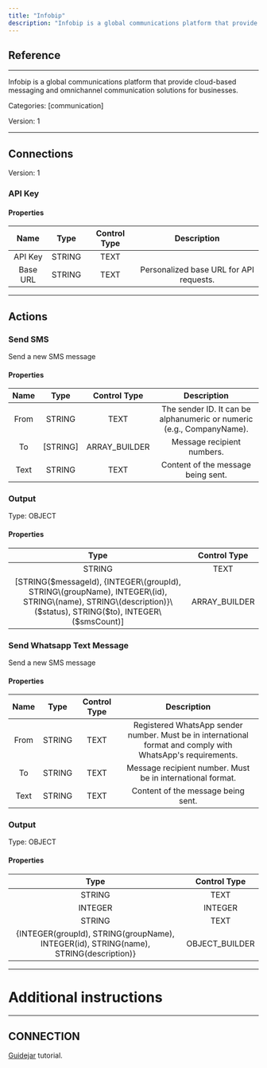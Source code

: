 ```yaml
---
title: "Infobip"
description: "Infobip is a global communications platform that provide cloud-based messaging and omnichannel communication solutions for businesses."
---
```

## Reference
<hr />

Infobip is a global communications platform that provide cloud-based messaging and omnichannel communication solutions for businesses.


Categories: [communication]


Version: 1

<hr />



## Connections

Version: 1


### API Key

#### Properties

|      Name      |     Type     |     Control Type     |     Description     |
|:--------------:|:------------:|:--------------------:|:-------------------:|
| API Key | STRING | TEXT  |  |
| Base URL | STRING | TEXT  |  Personalized base URL for API requests.  |





<hr />





## Actions


### Send SMS
Send a new SMS message

#### Properties

|      Name      |     Type     |     Control Type     |     Description     |
|:--------------:|:------------:|:--------------------:|:-------------------:|
| From | STRING | TEXT  |  The sender ID. It can be alphanumeric or numeric (e.g., CompanyName).  |
| To | [STRING] | ARRAY_BUILDER  |  Message recipient numbers.  |
| Text | STRING | TEXT  |  Content of the message being sent.  |


### Output



Type: OBJECT


#### Properties

|     Type     |     Control Type     |
|:------------:|:--------------------:|
| STRING | TEXT  |
| [STRING\($messageId), {INTEGER\(groupId), STRING\(groupName), INTEGER\(id), STRING\(name), STRING\(description)}\($status), STRING\($to), INTEGER\($smsCount)] | ARRAY_BUILDER  |






### Send Whatsapp Text Message
Send a new SMS message

#### Properties

|      Name      |     Type     |     Control Type     |     Description     |
|:--------------:|:------------:|:--------------------:|:-------------------:|
| From | STRING | TEXT  |  Registered WhatsApp sender number. Must be in international format and comply with WhatsApp's requirements.  |
| To | STRING | TEXT  |  Message recipient number. Must be in international format.  |
| Text | STRING | TEXT  |  Content of the message being sent.  |


### Output



Type: OBJECT


#### Properties

|     Type     |     Control Type     |
|:------------:|:--------------------:|
| STRING | TEXT  |
| INTEGER | INTEGER  |
| STRING | TEXT  |
| {INTEGER\(groupId), STRING\(groupName), INTEGER\(id), STRING\(name), STRING\(description)} | OBJECT_BUILDER  |






<hr />

# Additional instructions
<hr />

## CONNECTION

[Guidejar](https://guidejar.com/guides/7e252985-dce7-48b9-bf79-50e81568ca22) tutorial.
